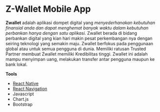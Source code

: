 
# Z-Wallet Mobile App 


**Zwallet** adalah aplikasi dompet digital yang *menyederhanakan kebutuhan finansial anda dan dapat menghemat banyak waktu dalam kebutuhan perbankan hanya dengan satu aplikasi.* Zwallet berada di bidang perbankan digital yang kian hari makin pesat perkembangan nya dengan seiring teknologi yang semakin maju. Zwallet berfokus pada penggunaan global atau untuk semua pengguna di dunia. Memiliki ratusan Trusted Partner membuat Zwallet memiliki Kredibilitas tinggi. Zwallet ini adalah mampu menyimpan uang, melakukan transfer antar pengguna maupun ke bank lokal.

**Tools**
- [React Native](https://reactnative.dev/)
- [React Navigation](https://reactnavigation.org/)
- Javascript
- Chart.js
- Bootstrap
